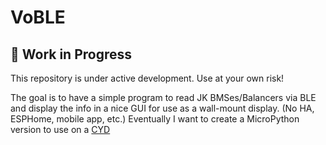 # VoBLE

## 🚧 Work in Progress

This repository is under active development. Use at your own risk!

The goal is to have a simple program to read JK BMSes/Balancers via BLE and display the info in a nice GUI for use as a wall-mount display. (No HA, ESPHome, mobile app, etc.) Eventually I want to create a MicroPython version to use on a [CYD](https://github.com/witnessmenow/ESP32-Cheap-Yellow-Display)